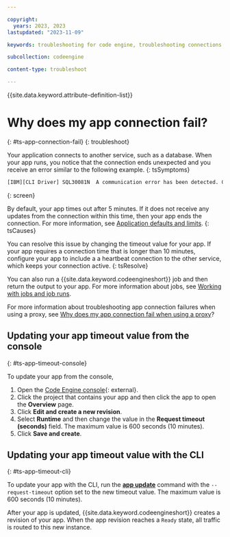 ```yaml
---

copyright:
  years: 2023, 2023
lastupdated: "2023-11-09"

keywords: troubleshooting for code engine, troubleshooting connections in code engine, tips for app connections in code engine, debugging connections in code engine, app connectivity and code engine, app connection fails

subcollection: codeengine

content-type: troubleshoot

---
```


{{site.data.keyword.attribute-definition-list}}

# Why does my app connection fail?
{: #ts-app-connection-fail}
{: troubleshoot}

Your application connects to another service, such as a database. When your app runs, you notice that the connection ends unexpected and you receive an error similar to the following example.
{: tsSymptoms}

```txt
[IBM][CLI Driver] SQL30081N  A communication error has been detected. Communication protocol being used: "SSL". 
```
{: screen}


By default, your app times out after 5 minutes. If it does not receive any updates from the connection within this time, then your app ends the connection. For more information, see [Application defaults and limits](/docs/codeengine?topic=codeengine-limits#limits_application).
{: tsCauses}

You can resolve this issue by changing the timeout value for your app. If your app requires a connection time that is longer than 10 minutes, configure your app to include a a heartbeat connection to the other service, which keeps your connection active. 
{: tsResolve}

You can also run a {{site.data.keyword.codeengineshort}} job and then return the output to your app. For more information about jobs, see [Working with jobs and job runs](/docs/codeengine?topic=codeengine-job-plan).

For more information about troubleshooting app connection failures when using a proxy, see [Why does my app connection fail when using a proxy](/docs/codeengine?topic=codeengine-ts-app-connection-failwithproxy)?




## Updating your app timeout value from the console
{: #ts-app-timeout-console}

To update your app from the console,

1. Open the [Code Engine console](https://cloud.ibm.com/codeengine/overview){: external}.
2. Click the project that contains your app and then click the app to open the **Overview** page.
3. Click **Edit and create a new revision**.
4. Select **Runtime** and then change the value in the **Request timeout (seconds)** field. The maximum value is 600 seconds (10 minutes). 
5. Click **Save and create**.

## Updating your app timeout value with the CLI
{: #ts-app-timeout-cli}

To update your app with the CLI, run the [**app update**](/docs/codeengine?topic=codeengine-cli#cli-application-update) command with the `--request-timeout` option set to the new timeout value. The maximum value is 600 seconds (10 minutes).


After your app is updated, {{site.data.keyword.codeengineshort}} creates a revision of your app. When the app revision reaches a `Ready` state, all traffic is routed to this new instance.



